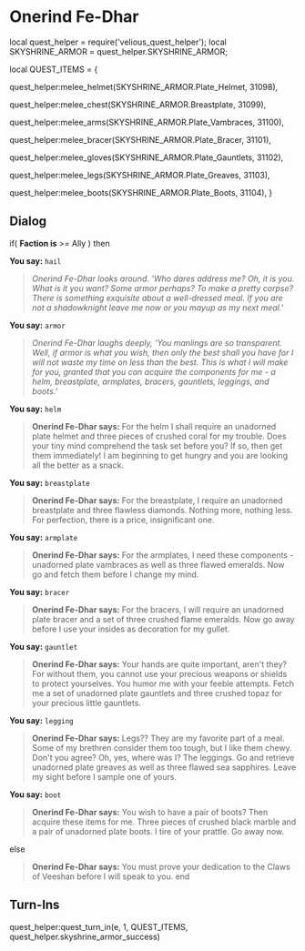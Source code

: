 # Onerind Fe-Dhar


local quest_helper = require('velious_quest_helper');
local SKYSHRINE_ARMOR = quest_helper.SKYSHRINE_ARMOR;

local QUEST_ITEMS = {

quest_helper:melee_helmet(SKYSHRINE_ARMOR.Plate_Helmet, 31098), 

quest_helper:melee_chest(SKYSHRINE_ARMOR.Breastplate, 31099), 

quest_helper:melee_arms(SKYSHRINE_ARMOR.Plate_Vambraces, 31100), 

quest_helper:melee_bracer(SKYSHRINE_ARMOR.Plate_Bracer, 31101), 

quest_helper:melee_gloves(SKYSHRINE_ARMOR.Plate_Gauntlets, 31102), 

quest_helper:melee_legs(SKYSHRINE_ARMOR.Plate_Greaves, 31103), 

quest_helper:melee_boots(SKYSHRINE_ARMOR.Plate_Boots, 31104), 
}



## Dialog

if( **Faction is** >= Ally ) then 


**You say:** `hail`




>*Onerind Fe-Dhar looks around. 'Who dares address me? Oh, it is you. What is it you want? Some armor perhaps? To make a pretty corpse? There is something exquisite about a well-dressed meal. If you are not a shadowknight leave me now or you mayup as my next meal.'*


**You say:** `armor`




>*Onerind Fe-Dhar laughs deeply, 'You manlings are so transparent. Well, if armor is what you wish, then only the best shall you have for I will not waste my time on less than the best. This is what I will make for you, granted that you can acquire the components for me - a helm, breastplate, armplates, bracers, gauntlets, leggings, and boots.'*


**You say:** `helm`




>**Onerind Fe-Dhar says:** For the helm I shall require an unadorned plate helmet and three pieces of crushed coral for my trouble. Does your tiny mind comprehend the task set before you? If so, then get them immediately! I am beginning to get hungry and you are looking all the better as a snack.


**You say:** `breastplate`




>**Onerind Fe-Dhar says:** For the breastplate, I require an unadorned breastplate and three flawless diamonds. Nothing more, nothing less. For perfection, there is a price, insignificant one.


**You say:** `armplate`




>**Onerind Fe-Dhar says:** For the armplates, I need these components - unadorned plate vambraces as well as three flawed emeralds. Now go and fetch them before I change my mind.


**You say:** `bracer`




>**Onerind Fe-Dhar says:** For the bracers, I will require an unadorned plate bracer and a set of three crushed flame emeralds. Now go away before I use your insides as decoration for my gullet.


**You say:** `gauntlet`




>**Onerind Fe-Dhar says:** Your hands are quite important, aren't they? For without them, you cannot use your precious weapons or shields to protect yourselves. You humor me with your feeble attempts. Fetch me a set of unadorned plate gauntlets and three crushed topaz for your precious little gauntlets.


**You say:** `legging`




>**Onerind Fe-Dhar says:** Legs?? They are my favorite part of a meal. Some of my brethren consider them too tough, but I like them chewy. Don't you agree? Oh, yes, where was I? The leggings. Go and retrieve unadorned plate greaves as well as three flawed sea sapphires. Leave my sight before I sample one of yours.


**You say:** `boot`




>**Onerind Fe-Dhar says:** You wish to have a pair of boots? Then acquire these items for me. Three pieces of crushed black marble and a pair of unadorned plate boots. I tire of your prattle. Go away now.



else 


>**Onerind Fe-Dhar says:** You must prove your dedication to the Claws of Veeshan before I will speak to you.
end



## Turn-Ins

quest_helper:quest_turn_in(e, 1, QUEST_ITEMS, quest_helper.skyshrine_armor_success) 